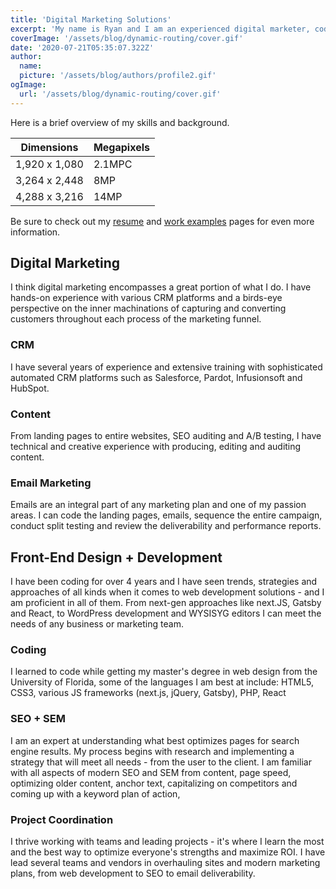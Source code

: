 ```yaml
---
title: 'Digital Marketing Solutions'
excerpt: 'My name is Ryan and I am an experienced digital marketer, coder and CRM expert. Welcome to my website and portfolio. I am excited to share my work and experiences with you. Pardon my dust, I am currently deploying this app.'
coverImage: '/assets/blog/dynamic-routing/cover.gif'
date: '2020-07-21T05:35:07.322Z'
author:
  name:
  picture: '/assets/blog/authors/profile2.gif'
ogImage:
  url: '/assets/blog/dynamic-routing/cover.gif'
---
```


Here is a brief overview of my skills and background.

Dimensions | Megapixels
---|---
1,920 x 1,080 | 2.1MPC
3,264 x 2,448 | 8MP
4,288 x 3,216 | 14MP

Be sure to check out my <a class="hover:underline text-blue-600" href="http://www.ryanjblack.io/posts/resume">resume</a> and <a class="hover:underline text-blue-600" href="http://www.ryanjblack.io/posts/about-me">work examples</a> pages for even more information.

## Digital Marketing

I think digital marketing encompasses a great portion of what I do.
I have hands-on experience with various CRM platforms and a birds-eye perspective on the inner machinations of capturing and converting customers throughout each process of the marketing funnel.

### CRM

I have several years of experience and extensive training with sophisticated automated CRM platforms such as Salesforce, Pardot, Infusionsoft and HubSpot.

### Content

From landing pages to entire websites, SEO auditing and A/B testing, I have technical and creative experience with producing, editing and auditing content.

### Email Marketing

Emails are an integral part of any marketing plan and one of my passion areas. I can code the landing pages, emails, sequence the entire campaign, conduct split testing and review the deliverability and performance reports.

## Front-End Design + Development

I have been coding for over 4 years and I have seen trends, strategies and approaches of all kinds when it comes to web development solutions - and I am proficient in all of them. From next-gen approaches like next.JS, Gatsby and React, to WordPress development and WYSISYG editors I can meet the needs of any business or marketing team.

### Coding

I learned to code while getting my master's degree in web design from the University of Florida, some of the languages I am best at include: HTML5, CSS3, various JS frameworks (next.js, jQuery, Gatsby), PHP, React

### SEO + SEM

I am an expert at understanding what best optimizes pages for search engine results. My process begins with research and implementing a strategy that will meet all needs - from the user to the client. I am familiar with all aspects of modern SEO and SEM from content, page speed, optimizing older content, anchor text,  capitalizing on competitors and coming up with a keyword plan of action,

### Project Coordination

I thrive working with teams and leading projects - it's where I learn the most and the best way to optimize everyone's strengths and maximize ROI. I have lead several teams and vendors in overhauling sites and modern marketing plans, from web development to SEO to email deliverability.
